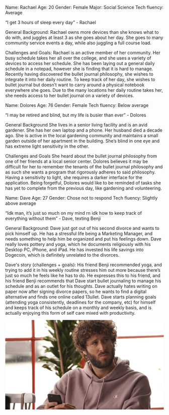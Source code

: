 Name: Rachael
Age: 20
Gender: Female
Major: Social Science
Tech fluency: Average

“I get 3 hours of sleep every day” - Rachael

General Background:
Rachael owns more devices than she knows what to do with, and juggles at least 3 as she goes about her day. She goes to many community service events a day, while also juggling a full course load.

Challenges and Goals:
	Rachael is an active member of her community. Her busy schedule takes her all over the college, and she uses a variety of devices to access her schedule. She has been laying out a general daily schedule in a notepad, however she is finding that it is hard to manage. Recently having discovered the bullet journal philosophy, she wishes to integrate it into her daily routine. To keep track of her day, she wishes to bullet journal but doesn’t want to carry around a physical notebook everywhere she goes. Due to the many locations her daily routine takes her, she needs access to her bullet journal on a variety of devices.



Name: Dolores
Age: 76
Gender: Female 
Tech fluency: Below average

“I may be retired and blind, but my life is busier than ever” - Dolores

General Background
	She lives in a senior living facility and is an avid gardener. She has her own laptop and a phone. Her husband died a decade ago. She is active in the local gardening community and maintains a small garden outside of her apartment in the building. She’s blind in one eye and has extreme light sensitivity in the other.

Challenges and Goals 
She heard about the bullet journal philosophy from one of her friends at a local senior center. Dolores believes it may be difficult for her to remember the tenants of the bullet journal philosophy and as such she wants a program that rigorously adheres to said philosophy. Having a sensitivity to light, she requires a darker interface for the application. Being forgetful, Dolores would like to be reminded of tasks she has yet to complete from the previous day, like gardening and volunteering. 



Name: Dave
Age: 27
Gender: Chose not to respond
Tech fluency: Slightly above average

“Idk man, it’s just so much on my mind rn idk how to keep track of everything without them” - Dave, texting Benji

General Background:
Dave just got out of his second divorce and wants to pick himself up. He has a stressful life being a Marketing Manager, and needs something to help him be organized and put his feelings down. Dave really loves pottery and yoga, which he documents religiously with his Desktop PC, iPhone, and iPad. He has invested his life savings into Dogecoin, which is definitely unrelated to the divorces.

Dave's story (challenges + goals):
His friend Benji recommended yoga, and trying to add it in his weekly routine stresses him out more because there’s just so much he feels like he has to do. He expresses this to his friend, and his friend Benji recommends that Dave start bullet journaling to manage his schedule and as an outlet for his thoughts. Dave actually hates writing on paper now after signing divorce papers, so he wants to find a digital alternative and finds one online called 13ullet. Dave starts planning goals (attending yoga consistently, deadlines for the company, etc) for himself and keeps track of his schedule on a monthly and weekly basis, and is actually enjoying this form of self care mixed with productivity.


![](PersonaDave.jfif)